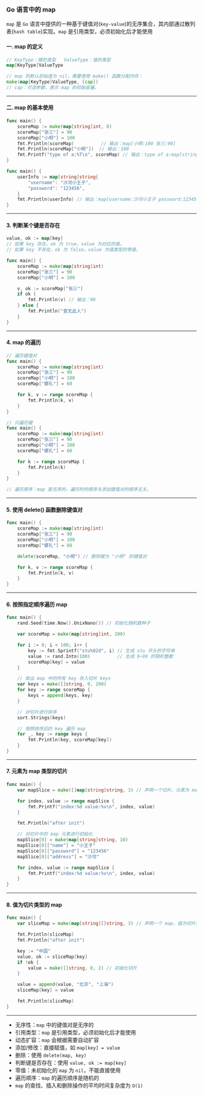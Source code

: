 ### Go 语言中的 map
`map` 是 `Go` 语言中提供的一种基于键值对(`key-value`)的无序集合，其内部通过散列表(`hash table`)实现。`map` 是引用类型，必须初始化后才能使用

#### 一. map 的定义
```go
// KeyType：键的类型   ValueType：值的类型
map[KeyType]ValueType

// map 的默认初始值为 nil，需要使用 make() 函数分配内存：
make(map[KeyType]ValueType, [cap])
// cap：可选参数，表示 map 的初始容量。
```
---
#### 二. map 的基本使用
```go
func main() {
    scoreMap := make(map[string]int, 8)
    scoreMap["张三"] = 90
    scoreMap["小明"] = 100
    fmt.Println(scoreMap)          // 输出：map[小明:100 张三:90]
    fmt.Println(scoreMap["小明"])  // 输出：100
    fmt.Printf("type of a:%T\n", scoreMap) // 输出：type of a:map[string]int
}

func main() {
    userInfo := map[string]string{
        "username": "沙河小王子",
        "password": "123456",
    }
    fmt.Println(userInfo) // 输出：map[username:沙河小王子 password:123456]
}
```
---

#### 3. 判断某个键是否存在
```go
value, ok := map[key]
// 如果 key 存在，ok 为 true，value 为对应的值。
// 如果 key 不存在，ok 为 false，value 为值类型的零值。

func main() {
    scoreMap := make(map[string]int)
    scoreMap["张三"] = 90
    scoreMap["小明"] = 100

    v, ok := scoreMap["张三"]
    if ok {
        fmt.Println(v) // 输出：90
    } else {
        fmt.Println("查无此人")
    }
}
```
---
#### 4. map 的遍历
```go
// 遍历键值对
func main() {
    scoreMap := make(map[string]int)
    scoreMap["张三"] = 90
    scoreMap["小明"] = 100
    scoreMap["娜扎"] = 60

    for k, v := range scoreMap {
        fmt.Println(k, v)
    }
}

// 只遍历键
func main() {
    scoreMap := make(map[string]int)
    scoreMap["张三"] = 90
    scoreMap["小明"] = 100
    scoreMap["娜扎"] = 60

    for k := range scoreMap {
        fmt.Println(k)
    }
}

// 遍历顺序：map 是无序的，遍历时的顺序与添加键值对的顺序无关。
```
---

#### 5. 使用 delete() 函数删除键值对
```go
func main() {
    scoreMap := make(map[string]int)
    scoreMap["张三"] = 90
    scoreMap["小明"] = 100
    scoreMap["娜扎"] = 60

    delete(scoreMap, "小明") // 删除键为 "小明" 的键值对

    for k, v := range scoreMap {
        fmt.Println(k, v)
    }
}
```
---

#### 6. 按照指定顺序遍历 map
```go
func main() {
    rand.Seed(time.Now().UnixNano()) // 初始化随机数种子

    var scoreMap = make(map[string]int, 200)

    for i := 0; i < 100; i++ {
        key := fmt.Sprintf("stu%02d", i) // 生成 stu 开头的字符串
        value := rand.Intn(100)          // 生成 0~99 的随机整数
        scoreMap[key] = value
    }

    // 取出 map 中的所有 key 存入切片 keys
    var keys = make([]string, 0, 200)
    for key := range scoreMap {
        keys = append(keys, key)
    }

    // 对切片进行排序
    sort.Strings(keys)

    // 按照排序后的 key 遍历 map
    for _, key := range keys {
        fmt.Println(key, scoreMap[key])
    }
}
```
---
#### 7. 元素为 map 类型的切片
```go
func main() {
    var mapSlice = make([]map[string]string, 3) // 声明一个切片，元素为 map

    for index, value := range mapSlice {
        fmt.Printf("index:%d value:%v\n", index, value)
    }

    fmt.Println("after init")

    // 对切片中的 map 元素进行初始化
    mapSlice[0] = make(map[string]string, 10)
    mapSlice[0]["name"] = "小王子"
    mapSlice[0]["password"] = "123456"
    mapSlice[0]["address"] = "沙河"

    for index, value := range mapSlice {
        fmt.Printf("index:%d value:%v\n", index, value)
    }
}
```
---
#### 8. 值为切片类型的 map
```go
func main() {
    var sliceMap = make(map[string][]string, 3) // 声明一个 map，值为切片类型

    fmt.Println(sliceMap)
    fmt.Println("after init")

    key := "中国"
    value, ok := sliceMap[key]
    if !ok {
        value = make([]string, 0, 2) // 初始化切片
    }

    value = append(value, "北京", "上海")
    sliceMap[key] = value

    fmt.Println(sliceMap)
}
```
---
- 无序性：`map` 中的键值对是无序的
- 引用类型：`map` 是引用类型，必须初始化后才能使用
- 动态扩容：`map` 会根据需要自动扩容
- 添加/修改：直接赋值，如 `map[key] = value`
- 删除：使用 `delete(map, key)`
- 判断键是否存在：使用 `value, ok := map[key]`
- 零值：未初始化的 `map` 为 `nil`，不能直接使用
- 遍历顺序：`map` 的遍历顺序是随机的
- `map` 的查找、插入和删除操作的平均时间复杂度为 `O(1)`
